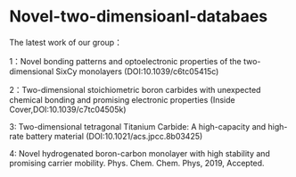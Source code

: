 # Novel-two-dimensioanl-databaes
The latest work of our group：

1：Novel bonding patterns and optoelectronic properties of the two-dimensional SixCy monolayers (DOI:10.1039/c6tc05415c)

2：Two-dimensional stoichiometric boron carbides with unexpected chemical bonding and promising electronic properties (Inside Cover,DOI:10.1039/c7tc04505k)

3: Two-dimensional tetragonal Titanium Carbide: A high-capacity and high-rate battery material (DOI:10.1021/acs.jpcc.8b03425)

4: Novel hydrogenated boron-carbon monolayer with high stability and promising carrier mobility. Phys. Chem. Chem. Phys, 2019, Accepted.
